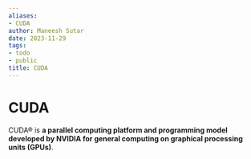 ```yaml
---
aliases:
- CUDA
author: Maneesh Sutar
date: 2023-11-29
tags:
- todo
- public
title: CUDA
---
```


# CUDA

CUDA® is **a parallel computing platform and programming model developed by NVIDIA for general computing on graphical processing units (GPUs)**.

